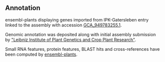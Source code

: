 **Annotation**
----------

ensembl-plants displaying genes imported from IPK-Gatersleben entry linked to the assembly with accession [GCA\_949783255.1](http://www.ebi.ac.uk/ena/data/view/GCA_949783255.1).

Genomic annotation was deposited along with initial assembly submission by ["Leibniz Institute of Plant Genetics and Crop Plant Research"](https://www.ipk-gatersleben.de/en/).

Small RNA features, protein features, BLAST hits and cross-references have been
computed by [ensembl-plants](https://plants.ensembl.org/info/genome/annotation/index.html).
